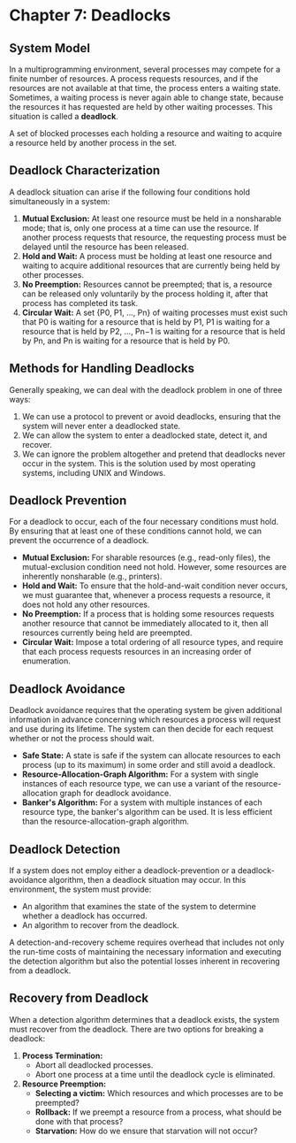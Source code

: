 # Chapter 7: Deadlocks

## System Model

In a multiprogramming environment, several processes may compete for a finite number of resources. A process requests resources, and if the resources are not available at that time, the process enters a waiting state. Sometimes, a waiting process is never again able to change state, because the resources it has requested are held by other waiting processes. This situation is called a **deadlock**.

A set of blocked processes each holding a resource and waiting to acquire a resource held by another process in the set.

## Deadlock Characterization

A deadlock situation can arise if the following four conditions hold simultaneously in a system:

1.  **Mutual Exclusion:** At least one resource must be held in a nonsharable mode; that is, only one process at a time can use the resource. If another process requests that resource, the requesting process must be delayed until the resource has been released.
2.  **Hold and Wait:** A process must be holding at least one resource and waiting to acquire additional resources that are currently being held by other processes.
3.  **No Preemption:** Resources cannot be preempted; that is, a resource can be released only voluntarily by the process holding it, after that process has completed its task.
4.  **Circular Wait:** A set {P0, P1, ..., Pn} of waiting processes must exist such that P0 is waiting for a resource that is held by P1, P1 is waiting for a resource that is held by P2, ..., Pn−1 is waiting for a resource that is held by Pn, and Pn is waiting for a resource that is held by P0.

## Methods for Handling Deadlocks

Generally speaking, we can deal with the deadlock problem in one of three ways:

1.  We can use a protocol to prevent or avoid deadlocks, ensuring that the system will never enter a deadlocked state.
2.  We can allow the system to enter a deadlocked state, detect it, and recover.
3.  We can ignore the problem altogether and pretend that deadlocks never occur in the system. This is the solution used by most operating systems, including UNIX and Windows.

## Deadlock Prevention

For a deadlock to occur, each of the four necessary conditions must hold. By ensuring that at least one of these conditions cannot hold, we can prevent the occurrence of a deadlock.

-   **Mutual Exclusion:** For sharable resources (e.g., read-only files), the mutual-exclusion condition need not hold. However, some resources are inherently nonsharable (e.g., printers).
-   **Hold and Wait:** To ensure that the hold-and-wait condition never occurs, we must guarantee that, whenever a process requests a resource, it does not hold any other resources.
-   **No Preemption:** If a process that is holding some resources requests another resource that cannot be immediately allocated to it, then all resources currently being held are preempted.
-   **Circular Wait:** Impose a total ordering of all resource types, and require that each process requests resources in an increasing order of enumeration.

## Deadlock Avoidance

Deadlock avoidance requires that the operating system be given additional information in advance concerning which resources a process will request and use during its lifetime. The system can then decide for each request whether or not the process should wait.

-   **Safe State:** A state is safe if the system can allocate resources to each process (up to its maximum) in some order and still avoid a deadlock.
-   **Resource-Allocation-Graph Algorithm:** For a system with single instances of each resource type, we can use a variant of the resource-allocation graph for deadlock avoidance.
-   **Banker's Algorithm:** For a system with multiple instances of each resource type, the banker's algorithm can be used. It is less efficient than the resource-allocation-graph algorithm.

## Deadlock Detection

If a system does not employ either a deadlock-prevention or a deadlock-avoidance algorithm, then a deadlock situation may occur. In this environment, the system must provide:

-   An algorithm that examines the state of the system to determine whether a deadlock has occurred.
-   An algorithm to recover from the deadlock.

A detection-and-recovery scheme requires overhead that includes not only the run-time costs of maintaining the necessary information and executing the detection algorithm but also the potential losses inherent in recovering from a deadlock.

## Recovery from Deadlock

When a detection algorithm determines that a deadlock exists, the system must recover from the deadlock. There are two options for breaking a deadlock:

1.  **Process Termination:**
    -   Abort all deadlocked processes.
    -   Abort one process at a time until the deadlock cycle is eliminated.
2.  **Resource Preemption:**
    -   **Selecting a victim:** Which resources and which processes are to be preempted?
    -   **Rollback:** If we preempt a resource from a process, what should be done with that process?
    -   **Starvation:** How do we ensure that starvation will not occur?